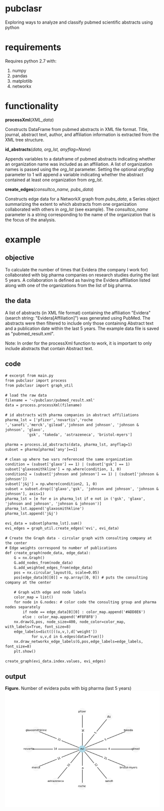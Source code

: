 # pubclasr
Exploring ways to analyze and classify pubmed scientific abstracts using python
# requirements
Requires python 2.7 with:
1. numpy
2. pandas
3. matplotlib
4. networkx
# functionality
**processXml**(*XML_data*)

Constructs DataFrame from pubmed abstracts in XML file format. Title, journal, abstract text, author, and affiliation information is extracted from the XML tree structure. 

**id_abstracts**(*data, org_lst, anyflag=None*)

Appends variables to a dataframe of pubmed abstracts indicating whether an organization name was included as an affiliation. A list of organization names is passed using the *org_lst* parameter. Setting the optional *anyflag* parameter to 1 will append a variable indicating whether the abstract contained at least one organization from *org_lst*.

**create_edges**(*consultco_name,  pubs_data*) 

Constructs edge data for a NetworkX graph from *pubs_data*, a Series object summarizing the extent to which abstracts from one organization collaborated with others in *org_lst* (see example). The *consultco_name* parameter is a string corresponding to the name of the organization that is the focus of the analysis.
# example
## objective
To calculate the number of times that Evidera (the company I work for) collaborated with big pharma companies on research studies during the last 5 years. A collaboration is defined as having the Evidera affiliation listed along with one of the organizations from the list of big pharma. 
## the data
A list of abstracts (in XML file format) containing the affiliation "Evidera" (search string: "Evidera[Affiliation]") was generated using PubMed. The abstracts were then filtered to include only those containing Abstract text and a publication date within the last 5 years. The example data file is saved as "pubmed_result.xml". 

Note: In order for the processXml function to work, it is important to only include abstracts that contain Abstract text.
## code
    # excerpt from main.py
    from pubclasr import process
    from pubclasr import graph_util

    # load the raw data
    filename = '~/pubclasr/pubmed_result.xml'
    data = process.processXml(filename)
    
    # id abstracts with pharma companies in abstract affiliations
    pharma_lst = ['pfizer','novartis','roche ','sanofi','merck','gilead','johnson and johnson', 'johnson & johnson', 'glaxo', 
              'gsk', 'takeda', 'astrazeneca', 'bristol-myers']
              
    pharma = process.id_abstracts(data, pharma_lst, anyflag=1)
    subset = pharma[pharma['any']==1]

    # clean up where two vars referenced the same organization
    condition = (subset['glaxo'] == 1) | (subset['gsk'] == 1)
    subset['glaxosmithkline'] = np.where(condition, 1, 0) 
    condition2 = (subset['johnson and johnson'] == 1) | (subset['johnson & johnson'])
    subset['j&j'] = np.where(condition2, 1, 0) 
    subset = subset.drop(['glaxo','gsk', 'johnson and johnson', 'johnson & johnson'], axis=1)
    pharma_lst = [e for e in pharma_lst if e not in ('gsk', 'glaxo', 'johnson and johnson', 'johnson & johnson')]
    pharma_lst.append('glaxosmithkline')
    pharma_lst.append('j&j')

    evi_data = subset[pharma_lst].sum()
    evi_edges = graph_util.create_edges('evi', evi_data)

    # Create the Graph data - circular graph with consulting company at the center
    # Edge weights correspond to number of publications
    def create_graph(node_data, edge_data):
        G = nx.Graph()
        G.add_nodes_from(node_data)
        G.add_weighted_edges_from(edge_data)
        pos = nx.circular_layout(G, scale=0.05)
        pos[edge_data[0][0]] = np.array([0, 0]) # puts the consulting company at the center

        # Graph with edge and node labels
        color_map = list()
        for node in G.nodes: # color code the consulting group and pharma nodes separately
            if node == edge_data[0][0] : color_map.append('#ADD8E6')
            else : color_map.append('#F8F8F8')
        nx.draw(G,pos, node_size=400, node_color=color_map, with_labels=True, font_size=8)
        edge_labels=dict([((u,v,),d['weight'])
                for u,v,d in G.edges(data=True)])
        nx.draw_networkx_edge_labels(G,pos,edge_labels=edge_labels, font_size=8)
        plt.show()
        
    create_graph(evi_data.index.values, evi_edges)
 ## output   
 **Figure.** Number of evidera pubs with big pharma (last 5 years)
![alt text](https://github.com/mstokes607/pubclasr/blob/master/pubclasr/evi_graph.png)
